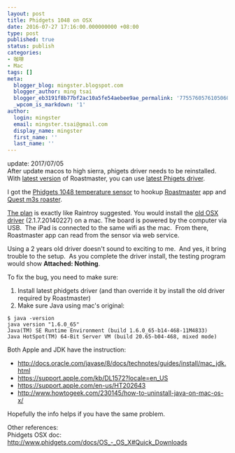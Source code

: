 ```yaml
---
layout: post
title: Phidgets 1048 on OSX
date: 2016-07-27 17:16:00.000000000 +08:00
type: post
published: true
status: publish
categories:
- 咖啡
- Mac
tags: []
meta:
  blogger_blog: mingster.blogspot.com
  blogger_author: ming tsai
  blogger_eb3191f8b77bf2ac10a5fe54aebee9ae_permalink: '7755760576105060215'
  _wpcom_is_markdown: '1'
author:
  login: mingster
  email: mingster.tsai@gmail.com
  display_name: mingster
  first_name: ''
  last_name: ''
---
```

<p>update: 2017/07/05<br />
After update macos to high sierra, phigets driver needs to be reinstalled.<br />
With <a href="https://rainfroginc.com/documentation/setting-up-phidgets" target="_blank" rel="noopener">latest version</a> of Roastmaster, you can use <a href="https://www.phidgets.com/docs21/OS_-_OS_X#Quick_Downloads" target="_blank" rel="noopener">latest Phigets driver</a>.</p>
<p>I got the <a href="http://www.phidgets.com/products.php?product_id=1048" target="_blank" rel="noopener">Phidgets 1048 temperature sensor</a> to hookup <a href="https://itunes.apple.com/tw/app/roastmaster/id375526217?mt=8" target="_blank" rel="noopener">Roastmaster</a> app and <a href="http://www.coffeeshrub.com/shrub/content/quest" target="_blank" rel="noopener">Quest m3s roaster</a>.</p>
<p><a href="https://rainfroginc.com/documentation/setting-up-phidgets" target="_blank" rel="noopener">The plan</a> is exactly like Raintroy suggested. You would install the <a href="https://www.phidgets.com/downloads/phidget21/libraries/macos/Phidget/" target="_blank" rel="noopener">old OSX driver</a> (2.1.7.20140227) on a mac. The board is powered by the computer via USB.  The iPad is connected to the same wifi as the mac.  From there, Roastmaster app can read from the sensor via web service.</p>
<p>Using a 2 years old driver doesn't sound to exciting to me.  And yes, it bring trouble to the setup.  As you complete the driver install, the testing program would show <b>Attached: Nothing</b>.</p>
<p>To fix the bug, you need to make sure:</p>
<ol>
<li>Install latest phidgets driver (and than override it by install the old driver required by Roastmaster)</li>
<li>Make sure Java using mac's original:</li>
</ol>
<pre><code>$ java -version
java version "1.6.0_65"
Java(TM) SE Runtime Environment (build 1.6.0_65-b14-468-11M4833)
Java HotSpot(TM) 64-Bit Server VM (build 20.65-b04-468, mixed mode)</code></pre>
<p>Both Apple and JDK have the instruction:</p>
<ul>
<li><a href="http://docs.oracle.com/javase/8/docs/technotes/guides/install/mac_jdk.html">http://docs.oracle.com/javase/8/docs/technotes/guides/install/mac_jdk.html</a></li>
<li><a href="https://support.apple.com/kb/DL1572?locale=en_US">https://support.apple.com/kb/DL1572?locale=en_US</a></li>
<li><a href="https://support.apple.com/en-us/HT202643">https://support.apple.com/en-us/HT202643</a></li>
<li><a href="http://www.howtogeek.com/230145/how-to-uninstall-java-on-mac-os-x/">http://www.howtogeek.com/230145/how-to-uninstall-java-on-mac-os-x/</a></li>
</ul>
<p>Hopefully the info helps if you have the same problem.</p>
<p>Other references:<br />
Phidgets OSX doc:<br />
<a href="http://www.phidgets.com/docs/OS_-_OS_X#Quick_Downloads">http://www.phidgets.com/docs/OS_-_OS_X#Quick_Downloads</a></p>
